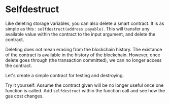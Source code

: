 # Selfdestruct

Like deleting storage variables, you can also delete a smart contract.
It is as simple as this : `selfdestruct(address payable)`. This will transfer any available value within the contract to the input argument, and delete the contract.

Deleting does not mean erasing from the blockchain history. The existance of the contract is available in the history of the blockchain. However, once delete goes through (the transaction committed), we can no longer access the contract.

Let's create a simple contract for testing and destroying.

Try it yourself:
Assume the contract given will be no longer useful once one function is called. Add `selfdestruct` within the function call and see how the gas cost changes.

